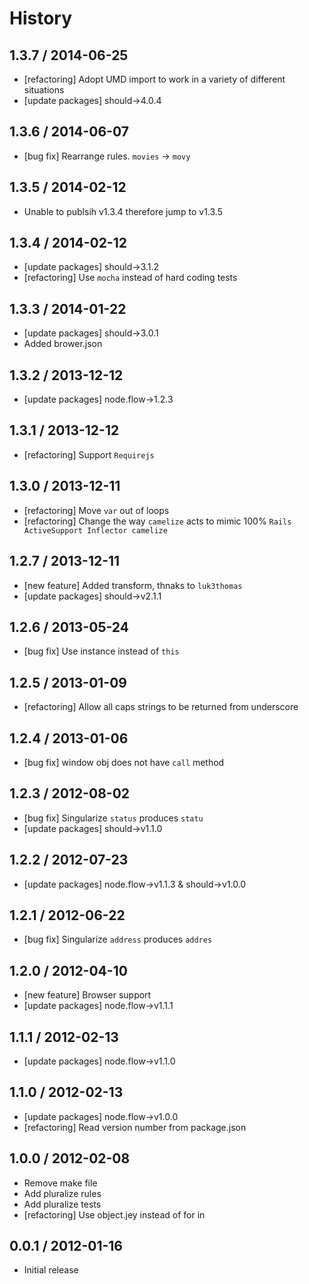 # History

## 1.3.7 / 2014-06-25

- [refactoring] Adopt UMD import to work in a variety of different situations
- [update packages] should->4.0.4


## 1.3.6 / 2014-06-07

- [bug fix] Rearrange rules. `movies` -> `movy`



## 1.3.5 / 2014-02-12

- Unable to publsih v1.3.4 therefore jump to v1.3.5



## 1.3.4 / 2014-02-12

- [update packages] should->3.1.2
- [refactoring] Use `mocha` instead of hard coding tests



## 1.3.3 / 2014-01-22

- [update packages] should->3.0.1
- Added brower.json



## 1.3.2 / 2013-12-12

- [update packages] node.flow->1.2.3



## 1.3.1 / 2013-12-12

- [refactoring] Support `Requirejs`



## 1.3.0 / 2013-12-11

- [refactoring] Move `var` out of loops
- [refactoring] Change the way `camelize` acts to mimic 100% `Rails ActiveSupport Inflector camelize`



## 1.2.7 / 2013-12-11

- [new feature] Added transform, thnaks to `luk3thomas`
- [update packages] should->v2.1.1



## 1.2.6 / 2013-05-24

- [bug fix] Use instance instead of `this`



## 1.2.5 / 2013-01-09

- [refactoring] Allow all caps strings to be returned from underscore



## 1.2.4 / 2013-01-06

- [bug fix] window obj does not have `call` method



## 1.2.3 / 2012-08-02

- [bug fix] Singularize `status` produces `statu`
- [update packages] should->v1.1.0



## 1.2.2 / 2012-07-23

- [update packages] node.flow->v1.1.3 & should->v1.0.0



## 1.2.1 / 2012-06-22

- [bug fix] Singularize `address` produces `addres`



## 1.2.0 / 2012-04-10

- [new feature] Browser support
- [update packages] node.flow->v1.1.1



## 1.1.1 / 2012-02-13

- [update packages] node.flow->v1.1.0



## 1.1.0 / 2012-02-13

- [update packages] node.flow->v1.0.0
- [refactoring] Read version number from package.json



## 1.0.0 / 2012-02-08

- Remove make file
- Add pluralize rules
- Add pluralize tests
- [refactoring] Use object.jey instead of for in



## 0.0.1 / 2012-01-16

- Initial release
